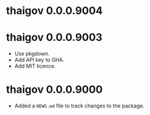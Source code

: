 <!-- NEWS.md is maintained by https://cynkra.github.io/fledge, do not edit -->

# thaigov 0.0.0.9004

# thaigov 0.0.0.9003

- Use pkgdown.
- Add API key to GHA.
- Add MIT licence.



# thaigov 0.0.0.9000

* Added a `NEWS.md` file to track changes to the package.
